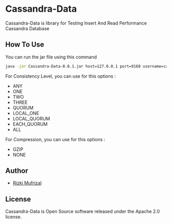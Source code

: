 # Cassandra-Data

Cassandra-Data is library for Testing Insert And Read Performance Cassandra Database

## How To Use

You can run the jar file using this command

```bash
java -jar Cassandra-Data-0.0.1.jar host=127.0.0.1 port=9160 username=cassandra password=cassandra keySpace=testingcassandra table=data_test totalData=50000 clusterName="Test Cluster" consistencyLevel=ONE compression=NONE
```

For Consistency Level, you can use for this options :

 * ANY
 * ONE
 * TWO
 * THREE
 * QUORUM
 * LOCAL_ONE
 * LOCAL_QUORUM
 * EACH_QUORUM
 * ALL
 
 For Compression, you can use for this options :
 
 * GZIP
 * NONE
 
 ## Author

* [Rizki Mufrizal](https://github.com/RizkiMufrizal)

## License

Cassandra-Data is Open Source software released under the Apache 2.0 license.
